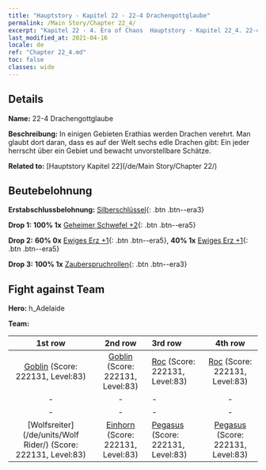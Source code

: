 ```yaml
---
title: "Hauptstory - Kapitel 22 - 22-4 Drachengottglaube"
permalink: /Main Story/Chapter 22_4/
excerpt: "Kapitel 22 - 4. Era of Chaos  Hauptstory - Kapitel 22_4. 22-4 Drachengottglaube"
last_modified_at: 2021-04-16
locale: de
ref: "Chapter 22_4.md"
toc: false
classes: wide
---
```


## Details

 **Name:** 22-4 Drachengottglaube

 **Beschreibung:** In einigen Gebieten Erathias werden Drachen verehrt. Man glaubt dort daran, dass es auf der Welt sechs edle Drachen gibt: Ein jeder herrscht über ein Gebiet und bewacht unvorstellbare Schätze.

 **Related to:** [Hauptstory Kapitel 22](/de/Main Story/Chapter 22/)

## Beutebelohnung

 **Erstabschlussbelohnung:** [Silberschlüssel](/de/Items/con_693/){: .btn .btn--era3}

 **Drop 1:** **100% 1x** [Geheimer Schwefel +2](/de/Items/mat_78/){: .btn .btn--era5}

 **Drop 2:** **60% 0x** [Ewiges Erz +1](/de/Items/mat_68/){: .btn .btn--era5}, **40% 1x** [Ewiges Erz +1](/de/Items/mat_68/){: .btn .btn--era5}

 **Drop 3:** **100% 1x** [Zauberspruchrollen](/de/Items/con_694/){: .btn .btn--era3}


## Fight against Team
 **Hero:** h_Adelaide

 **Team:**


  | 1st row | 2nd row | 3rd row | 4th row |
  |:----:|:----:|:----|:----:|
  | [Goblin](/de/units/Goblin/) (Score: 222131, Level:83)  | [Goblin](/de/units/Goblin/) (Score: 222131, Level:83)  | [Roc](/de/units/Roc/) (Score: 222131, Level:83)  | [Roc](/de/units/Roc/) (Score: 222131, Level:83)  |
  | - | - | - | - |
  | - | - | - | - |
  | [Wolfsreiter](/de/units/Wolf Rider/) (Score: 222131, Level:83)  | [Einhorn](/de/units/Unicorn/) (Score: 222131, Level:83)  | [Pegasus](/de/units/Pegasus/) (Score: 222131, Level:83)  | [Pegasus](/de/units/Pegasus/) (Score: 222131, Level:83)  |


